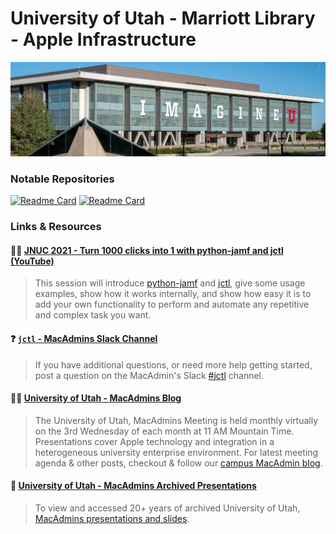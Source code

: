 # University of Utah - Marriott Library - Apple Infrastructure
<img src="marriott_lib_building.png">

### Notable Repositories

[![Readme Card](https://github-readme-stats.vercel.app/api/pin/?username=univ-of-utah-marriott-library-apple&repo=python-jamf&show_icons=true&theme=swift)](https://github.com/univ-of-utah-marriott-library-apple/python-jamf)
[![Readme Card](https://github-readme-stats.vercel.app/api/pin/?username=univ-of-utah-marriott-library-apple&repo=jctl&show_icons=true&theme=swift)](https://github.com/univ-of-utah-marriott-library-apple/jctl)

### Links & Resources

#### :teacher: [JNUC 2021 - Turn 1000 clicks into 1 with python-jamf and jctl (YouTube)](https://youtu.be/2YLriNwyP3s)
> This session will introduce [python-jamf](https://github.com/univ-of-utah-marriott-library-apple/python-jamf) and [jctl](https://github.com/univ-of-utah-marriott-library-apple/jct), give some usage examples, show how it works internally, and show how easy it is to add your own functionality to perform and automate any repetitive and complex task you want.

#### :question: [`jctl` - MacAdmins Slack Channel](https://macadmins.slack.com/archives/C01C8KVV2UD)
> If you have additional questions, or need more help getting started, post a question on the MacAdmin's Slack [#jctl](https://macadmins.slack.com/archives/C01C8KVV2UD) channel.

#### :technologist: [University of Utah -  MacAdmins Blog](https://apple.lib.utah.edu)
> The University of Utah, MacAdmins Meeting is held monthly virtually on the 3rd Wednesday of each month at 11 AM Mountain Time. Presentations cover Apple technology and integration in a heterogeneous university enterprise environment. For latest meeting agenda & other posts, checkout & follow our [campus MacAdmin blog](https://apple.lib.utah.edu).

#### :vhs: [University of Utah - MacAdmins Archived Presentations](https://stream.lib.utah.edu/index.php?c=browse&m=results&q=%22mac+manager%22&cat=&sort=newest)

> To view and accessed 20+ years of archived University of Utah, [MacAdmins presentations and slides](https://stream.lib.utah.edu/index.php?c=browse&m=results&q=%22mac+manager%22&cat=&sort=newest).
